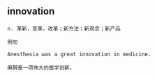 ## innovation
```
n. 革新，变革，改革；新方法；新观念；新产品

例句

Anesthesia was a great innovation in medicine.

麻醉是一项伟大的医学创新。
```